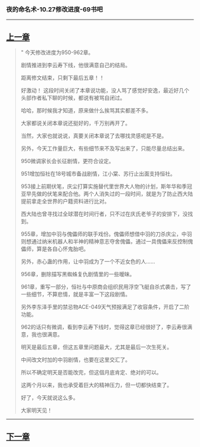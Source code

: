 ### 夜的命名术-10.27修改进度-69书吧

--------
[上一章](./e38361ecc8485913ea0fb64361dfa928.md)
--------


>
>
>
>"
>今天修改进度为950-962章。
>
>剧情推进到李云寿下线，他很满意自己的结局。
>
>距离修文结束，只剩下最后五章！！
>
>好激动！
>这段时间关闭了本章说功能，没人骂了感觉好安逸，最近好几个头部作者私下聊的时候，都说有被骂自闭过。
>
>哈哈，那时候我才知道，原来做什么挨骂其实都差不多。
>
>大家都说关闭本章说还挺好的，千万别再开了。
>
>当然，大家也就说说，真要关闭本章说了去哪找灵感呢是不是。
>
>另外，今天工作量巨大，有些细节来不及写出来了，只能尽量总结出来。
>
>950微调家长会长征剧情，更符合设定。
>
>951增加恒社在18号城市备战剧情，江小棠、苏行止出面支持恒社。
>
>953接上前期伏笔，庆尘打算实施替代里世界大人物的计划，斯年华和季冠亚早先做的伏笔来配合他。两个人消失过的一段时间，就是为了防止西大陆提前拿走全世界的户籍资料进行比对。
>
>西大陆也曾寻找过全球潜在时间行者，只不过在庆氏老爷子的安排下，没找到。
>
>955章，增加中羽与傀儡师的联手戏份。傀儡师想借中羽的刀杀庆尘，中羽则想通过纳米机器人和半神的精神意志夺舍傀儡，通过一具傀儡来反控制傀儡师，算是各自心怀鬼胎吧。
>
>另外，赤心蛊的作用，让中羽成为了一个不近女色的人……
>
>956章，删除描写黑蜘蛛复仇剧情里的一些暧昧。
>
>961章，重写一部分，恒社与中原商会组织民用浮空飞艇自杀式袭击，写了一些细节，不算悲情，就是丰富一下这段剧情。
>
>另外李东泽手里的禁忌物ACE-049天气预报满足了收容条件，开启了二阶功能。
>
>962的话只有微调，看到李云寿下线时，觉得这章已经很好了，李云寿很满意，我也很满意。
>
>明天是最后五章，但这五章里问题最大，尤其是最后一次生死关。
>
>中间改文时加的中羽剧情，也要在这里交汇了。
>
>所以不确定明天是否能改完，但这個月底肯定、绝对的可以。
>
>这两个月以来，我也承受着巨大的精神压力，但一切都快结束了。
>
>好了，今天就说这么多。
>
>大家明天见！
>
>

--------
[下一章](./5ff3eb276c08a8368df9f715b620d116.md)
--------
